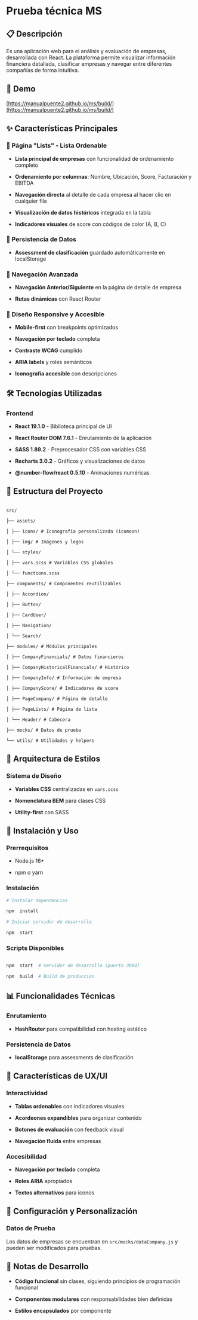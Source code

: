 
# Prueba técnica MS

  

## 📋 Descripción


Es una aplicación web para el análisis y evaluación de empresas, desarrollada con React. La plataforma permite visualizar información financiera detallada, clasificar empresas y navegar entre diferentes compañías de forma intuitiva.

## 🚗 Demo

[https://manualpuente2.github.io/ms/build/](https://manualpuente2.github.io/ms/build/)


## ✨ Características Principales

  

### 🎯 Página "Lists" - Lista Ordenable

-  **Lista principal de empresas** con funcionalidad de ordenamiento completo

-  **Ordenamiento por columnas**: Nombre, Ubicación, Score, Facturación y EBITDA

-  **Navegación directa** al detalle de cada empresa al hacer clic en cualquier fila

-  **Visualización de datos históricos** integrada en la tabla

-  **Indicadores visuales** de score con códigos de color (A, B, C)

  

### 💾 Persistencia de Datos

-  **Assessment de clasificación** guardado automáticamente en localStorage


  

### 🧭 Navegación Avanzada

-  **Navegación Anterior/Siguiente** en la página de detalle de empresa

-  **Rutas dinámicas** con React Router

  

### 📱 Diseño Responsive y Accesible

-  **Mobile-first** con breakpoints optimizados

-  **Navegación por teclado** completa

-  **Contraste WCAG** cumplido

-  **ARIA labels** y roles semánticos

-  **Iconografía accesible** con descripciones

  

## 🛠 Tecnologías Utilizadas

  

### Frontend

-  **React 19.1.0** - Biblioteca principal de UI

-  **React Router DOM 7.6.1** - Enrutamiento de la aplicación

-  **SASS 1.89.2** - Preprocesador CSS con variables CSS

-  **Recharts 3.0.2** - Gráficos y visualizaciones de datos

-  **@number-flow/react 0.5.10** - Animaciones numéricas

 

  

## 📁 Estructura del Proyecto

  

```

src/

├── assets/

│ ├── icons/ # Iconografía personalizada (icomoon)

│ ├── img/ # Imágenes y logos

│ └── styles/

│ ├── vars.scss # Variables CSS globales

│ └── functions.scss

├── components/ # Componentes reutilizables

│ ├── Accordion/

│ ├── Button/ 

│ ├── CardUser/ 

│ ├── Navigation/ 

│ └── Search/ 

├── modules/ # Módulos principales

│ ├── CompanyFinancials/ # Datos financieros

│ ├── CompanyHistoricalFinancials/ # Histórico

│ ├── CompanyInfo/ # Información de empresa

│ ├── CompanyScore/ # Indicadores de score

│ ├── PageCompany/ # Página de detalle

│ ├── PageLists/ # Página de lista

│ └── Header/ # Cabecera

├── mocks/ # Datos de prueba

└── utils/ # Utilidades y helpers

```

  

## 🎨 Arquitectura de Estilos

  

### Sistema de Diseño

-  **Variables CSS** centralizadas en `vars.scss`

-  **Nomenclatura BEM** para clases CSS

-  **Utility-first** con SASS
 

  

## 🚀 Instalación y Uso

  

### Prerrequisitos

- Node.js 16+

- npm o yarn

  

### Instalación

```bash
# Instalar dependencias

npm  install

# Iniciar servidor de desarrollo

npm  start

```

  

### Scripts Disponibles

```bash

npm  start  # Servidor de desarrollo (puerto 3000)

npm  build  # Build de producción

```

  

## 📊 Funcionalidades Técnicas



### Enrutamiento

-  **HashRouter** para compatibilidad con hosting estático

 
### Persistencia de Datos

-  **localStorage** para assessments de clasificación

  

## 🎯 Características de UX/UI

  

### Interactividad

-  **Tablas ordenables** con indicadores visuales

-  **Acordeones expandibles** para organizar contenido

-  **Botones de evaluación** con feedback visual

-  **Navegación fluida** entre empresas

  

### Accesibilidad

-  **Navegación por teclado** completa

-  **Roles ARIA** apropiados

-  **Textos alternativos** para iconos

  

## 🔧 Configuración y Personalización

### Datos de Prueba

Los datos de empresas se encuentran en `src/mocks/dataCompany.js` y pueden ser modificados para pruebas.

  

## 📝 Notas de Desarrollo

  

-  **Código funcional** sin clases, siguiendo principios de programación funcional

-  **Componentes modulares** con responsabilidades bien definidas

-  **Estilos encapsulados** por componente